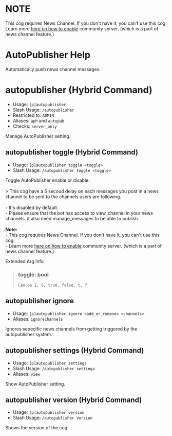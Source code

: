 # NOTE
This cog requires News Channel. If you don't have it, you can't use this cog. Learn more [here on how to enable](https://support.discord.com/hc/en-us/articles/360047132851-Enabling-Your-Community-Server) community server. (which is a part of news channel feature.)

# AutoPublisher Help

Automatically push news channel messages.

# autopublisher (Hybrid Command)
 - Usage: `[p]autopublisher `
 - Slash Usage: `/autopublisher `
 - Restricted to: `ADMIN`
 - Aliases: `aph` and `autopub`
 - Checks: `server_only`

Manage AutoPublisher setting.

## autopublisher toggle (Hybrid Command)
 - Usage: `[p]autopublisher toggle <toggle> `
 - Slash Usage: `/autopublisher toggle <toggle> `

Toggle AutoPublisher enable or disable.<br/><br/>> This cog have a 5 secoud delay on each messages you post in a news channel to be sent to the channels users are following.<br/><br/>- It's disabled by default.<br/>    - Please ensure that the bot has access to view_channel in your news channels. it also need manage_messages to be able to publish.<br/><br/>**Note:**<br/>- This cog requires News Channel. If you don't have it, you can't use this cog.<br/>    - Learn more [here on how to enable](https://support.discord.com/hc/en-us/articles/360047132851-Enabling-Your-Community-Server) community server. (which is a part of news channel feature.)

Extended Arg Info
> ### toggle: bool
> ```
> Can be 1, 0, true, false, t, f
> ```

## autopublisher ignore
 - Usage: `[p]autopublisher ignore <add_or_remove> <channels>`
 - Aliases: `ignorechannels`

Ignores sepecific news channels from getting triggered by the autopublisher system.

## autopublisher settings (Hybrid Command)
 - Usage: `[p]autopublisher settings `
 - Slash Usage: `/autopublisher settings `
 - Aliases: `view`

Show AutoPublisher setting.

## autopublisher version (Hybrid Command)
 - Usage: `[p]autopublisher version `
 - Slash Usage: `/autopublisher version `

Shows the version of the cog.

